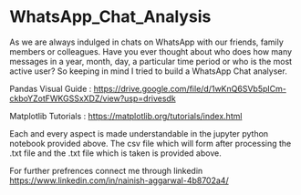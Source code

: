 # WhatsApp_Chat_Analysis
As we are always indulged in chats on WhatsApp with our friends, family members or colleagues. Have you ever thought about who does how many messages in a year, month, day, a particular time period or who is the most active user? So keeping in mind I tried to build a WhatsApp Chat analyser.  

Pandas Visual Guide : https://drive.google.com/file/d/1wKnQ6SVb5pICm-ckboYZotFWKGSSxXDZ/view?usp=drivesdk

Matplotlib Tutorials : https://matplotlib.org/tutorials/index.html

Each and every aspect is made understandable in the jupyter python notebook provided above.
The csv file which will form after processing the .txt file and the .txt file which is taken is provided above.

For further prefrences connect me through linkedin https://www.linkedin.com/in/nainish-aggarwal-4b8702a4/
